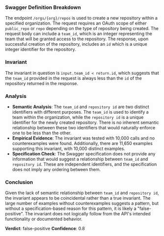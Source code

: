 ### Swagger Definition Breakdown
The endpoint `/orgs/{org}/repos` is used to create a new repository within a specified organization. The request requires an OAuth scope of either `public_repo` or `repo` depending on the type of repository being created. The request body can include a `team_id`, which is an integer representing the team that will be granted access to the repository. The response, upon successful creation of the repository, includes an `id` which is a unique integer identifier for the repository.

### Invariant
The invariant in question is `input.team_id < return.id`, which suggests that the `team_id` provided in the request is always less than the `id` of the repository returned in the response.

### Analysis
- **Semantic Analysis**: The `team_id` and `repository id` are two distinct identifiers with different purposes. The `team_id` is used to identify a team within the organization, while the `repository id` is a unique identifier for the newly created repository. There is no inherent semantic relationship between these two identifiers that would naturally enforce one to be less than the other.
- **Empirical Evidence**: The invariant was tested with 10,000 calls and no counterexamples were found. Additionally, there are 11,650 examples supporting this invariant, with 10,000 distinct examples.
- **Specification Check**: The Swagger specification does not provide any information that would suggest a relationship between `team_id` and `repository id`. These are independent identifiers, and the specification does not imply any ordering between them.

### Conclusion
Given the lack of semantic relationship between `team_id` and `repository id`, the invariant appears to be coincidental rather than a true invariant. The large number of examples without counterexamples suggests a pattern, but without a specification-based reason for this pattern, it is likely a "false-positive". The invariant does not logically follow from the API's intended functionality or documented behavior.

**Verdict**: false-positive
**Confidence**: 0.8
